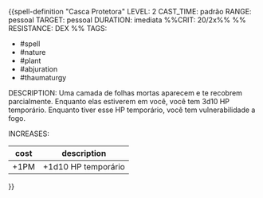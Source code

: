 {{spell-definition "Casca Protetora"
LEVEL: 2
CAST_TIME: padrão
RANGE: pessoal
TARGET: pessoal
DURATION: imediata
%%CRIT: 20/2x%%
%% RESISTANCE: DEX %%
TAGS:
- #spell 
- #nature 
- #plant
- #abjuration 
- #thaumaturgy 

DESCRIPTION:
Uma camada de folhas mortas aparecem e te recobrem parcialmente. Enquanto elas estiverem em você, você tem 3d10 HP temporário. Enquanto tiver esse HP temporário, você tem vulnerabilidade a fogo.

INCREASES:

| cost | description         |
| ---- | ------------------- |
| +1PM | +1d10 HP temporário |
}}